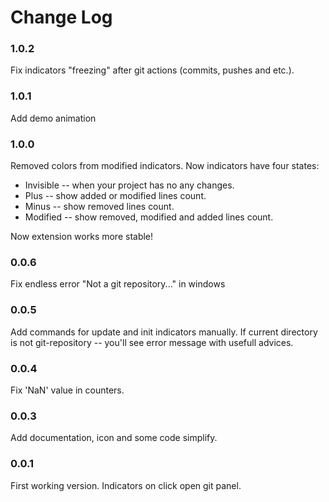 # Change Log

### 1.0.2

Fix indicators "freezing" after git actions (commits, pushes and etc.).

### 1.0.1

Add demo animation

### 1.0.0

Removed colors from modified indicators.
Now indicators have four states:

* Invisible -- when your project has no any changes.
* Plus -- show added or modified lines count.
* Minus -- show removed lines count.
* Modified -- show removed, modified and added lines count.

Now extension works more stable!

### 0.0.6

Fix endless error "Not a git repository..." in windows

### 0.0.5

Add commands for update and init indicators manually.
If current directory is not git-repository -- you'll see error message with usefull advices.

### 0.0.4

Fix 'NaN' value in counters.

### 0.0.3

Add documentation, icon and some code simplify.

### 0.0.1

First working version. Indicators on click open git panel.
